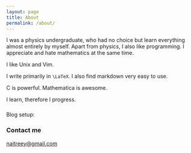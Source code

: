 ```yaml
---
layout: page
title: About
permalink: /about/
---
```


I was a physics undergraduate, who had no choice but learn everything almost entirely by myself. Apart from physics, I also like programming. I appreciate and hate mathematics at the same time.

I like Unix and Vim.

I write primarily in `\LaTeX`. I also find markdown very easy to use.

C is powerful. Mathematica is awesome.

I learn, therefore I progress.

###

Blog setup:

### Contact me

[naitreey@gmail.com](mailto:naitreey@gmail.com)
